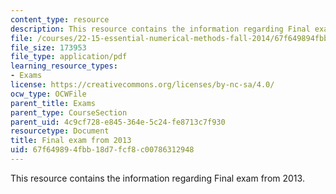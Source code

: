 ```yaml
---
content_type: resource
description: This resource contains the information regarding Final exam from 2013.
file: /courses/22-15-essential-numerical-methods-fall-2014/67f649894fbb18d7fcf8c00786312948_MIT22_15F14_final_2013.pdf
file_size: 173953
file_type: application/pdf
learning_resource_types:
- Exams
license: https://creativecommons.org/licenses/by-nc-sa/4.0/
ocw_type: OCWFile
parent_title: Exams
parent_type: CourseSection
parent_uid: 4c9cf728-e845-364e-5c24-fe8713c7f930
resourcetype: Document
title: Final exam from 2013
uid: 67f64989-4fbb-18d7-fcf8-c00786312948
---
```

This resource contains the information regarding Final exam from 2013.